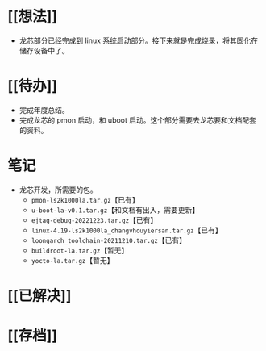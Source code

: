 # [[想法]]
- 龙芯部分已经完成到 linux 系统启动部分。接下来就是完成烧录，将其固化在储存设备中了。
# [[待办]]
- 完成年度总结。
- 完成龙芯的 pmon 启动，和 uboot 启动。这个部分需要去龙芯要和文档配套的资料。
# 笔记
- 龙芯开发，所需要的包。
	- `pmon-ls2k1000la.tar.gz`【已有】
	- `u-boot-la-v0.1.tar.gz`【和文档有出入，需要更新】
	- `ejtag-debug-20221223.tar.gz`【已有】
	- `linux-4.19-ls2k1000la_changvhouyiersan.tar.gz`【已有】
	- `loongarch_toolchain-20211210.tar.gz`【已有】
	- `buildroot-la.tar.gz`【暂无】
	- `yocto-la.tar.gz`【暂无】
# [[已解决]]

# [[存档]]